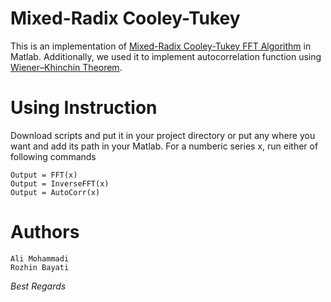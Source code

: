 # Mixed-Radix Cooley-Tukey

This is an implementation of [Mixed-Radix Cooley-Tukey FFT Algorithm](https://en.wikipedia.org/wiki/Cooley%E2%80%93Tukey_FFT_algorithm) in Matlab. 
Additionally, we used it to implement autocorrelation function using [Wiener–Khinchin Theorem](https://en.wikipedia.org/wiki/Wiener%E2%80%93Khinchin_theorem).

# Using Instruction

Download scripts and put it in your project directory or put any where you want and add its path in your Matlab. 
For a numberic series x, run either of following commands

	Output = FFT(x)
	Output = InverseFFT(x) 
	Output = AutoCorr(x)

# Authors 

	Ali Mohammadi
	Rozhin Bayati


*Best Regards*